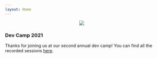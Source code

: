```yaml
---
layout: Home
---
```


<div align="center">
<image src="/DevCamp2020/Support_Files/Wilderness_Labs_Dev_Camp.svg"/>
</div>

### Dev Camp 2021

Thanks for joining us at our second annual dev camp! You can find all the recorded sessions [here](/DevCamp2021).
